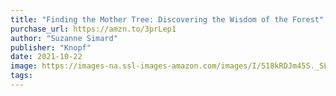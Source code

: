 ```yaml
---
title: "Finding the Mother Tree: Discovering the Wisdom of the Forest"
purchase_url: https://amzn.to/3prLep1
author: "Suzanne Simard"
publisher: "Knopf"
date: 2021-10-22
image: https://images-na.ssl-images-amazon.com/images/I/518kRDJm45S._SL75_.jpg
tags:
---
```


